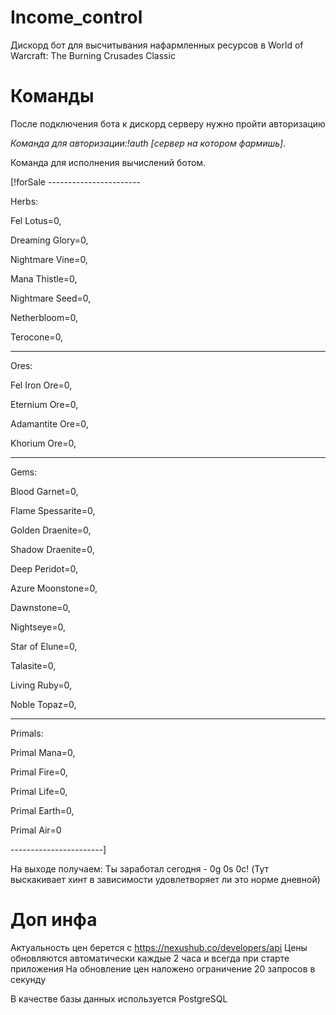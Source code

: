 # Income_control
Дискорд бот для высчитывания нафармленных ресурсов в World of Warcraft: The Burning Crusades Classic
# Команды
После подключения бота к дискорд серверу нужно пройти авторизацию



*Команда для авторизации:!auth [сервер на котором фармишь]*.

Команда для исполнения вычислений ботом.
<div>
[!forSale
  -----------------------
  
  Herbs: 
  
  Fel Lotus=0,
  
  Dreaming Glory=0,
  
  Nightmare Vine=0,
  
  Mana Thistle=0,
  
  Nightmare Seed=0,
  
  Netherbloom=0,
  
  Terocone=0,
  
  -----------------------
  
  Ores:
  
  Fel Iron Ore=0,
  
  Eternium Ore=0,
  
  Adamantite Ore=0,
  
  Khorium Ore=0,
  
  -----------------------
  
  Gems:
  
  Blood Garnet=0,
  
  Flame Spessarite=0,
  
  Golden Draenite=0,
  
  Shadow Draenite=0,
  
  Deep Peridot=0,
  
  Azure Moonstone=0,
  
  Dawnstone=0,
  
  Nightseye=0,
  
  Star of Elune=0,
  
  Talasite=0,
  
  Living Ruby=0,
  
  Noble Topaz=0,
  
  -----------------------
  
  Primals:
  
  Primal Mana=0,
  
  Primal Fire=0,
  
  Primal Life=0,
  
  Primal Earth=0,
  
  Primal Air=0
  
  -----------------------]
  
</div

На выходе получаем:
Ты заработал сегодня - 0g 0s 0c!
(Тут выскакивает хинт в зависимости удовлетворяет ли это норме дневной)

# Доп инфа
Актуальность цен берется с https://nexushub.co/developers/api
Цены обновляются автоматически каждые 2 часа и всегда при старте приложения
На обновление цен наложено ограничение 20 запросов в секунду

В качестве базы данных используется PostgreSQL
